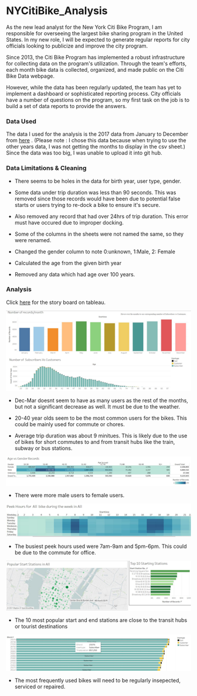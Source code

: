 # NYCitiBike_Analysis

As the new lead analyst for the New York Citi Bike Program, I am  responsible for overseeing the largest bike sharing program in the United States. In my new role, I will be expected to generate regular reports for city officials looking to publicize and improve the city program.

Since 2013, the Citi Bike Program has implemented a robust infrastructure for collecting data on the program's utilization. Through the team's efforts, each month bike data is collected, organized, and made public on the Citi Bike Data webpage.

However, while the data has been regularly updated, the team has yet to implement a dashboard or sophisticated reporting process. City officials have a number of questions on the program, so my first task on the job is to build a set of data reports to provide the answers.

### Data Used

The data I used for the analysis is the 2017 data from January to December from [here](https://s3.amazonaws.com/tripdata/index.html) . (Please note : I chose this data because when trying to use the other years data, I was not getting the months to display in the csv sheet.) Since the data was too big, I was unable to upload it into git hub. 

### Data Limitations & Cleaning

* There seems to be holes in the data for birth year, user type, gender. 

* Some data under trip duration was less than 90 seconds. This was removed since those records would have been due to potential false starts or users trying to re-dock a bike to ensure it's secure. 

* Also removed any record that had over 24hrs of trip duration. This error must have occured due to improper docking. 

* Some of the columns in the sheets were not named the same, so they were renamed. 

* Changed the gender column to note 0:unknown, 1:Male, 2: Female

* Calculated the age from the given birth year

* Removed any data which had age over 100 years. 

### Analysis

Click [here](https://public.tableau.com/profile/shimsy#!/vizhome/CitiBike_NY/Story1) for the story board on tableau. 

![img](https://github.com/ShimsyV/NYCitiBike_Analysis/blob/main/images/trip_analysis.JPG)

* Dec-Mar doesnt seem to have as many users as the rest of the months, but not a significant decrease as well. It must be due to the weather.

* 20-40 year olds seem to be the most common users for the bikes. This could be mainly used for commute or chores.

* Average trip duration was about 9 minitues. This is likely due to the use of bikes for short commutes to and from transit hubs like the train, subway or bus stations. 

![img](https://github.com/ShimsyV/NYCitiBike_Analysis/blob/main/images/ageVsGender.JPG)

* There were more male users to female users. 

![img](https://github.com/ShimsyV/NYCitiBike_Analysis/blob/main/images/peek_hours.JPG)

* The busiest peek hours used were 7am-9am and 5pm-6pm. This could be due to the commute for office.

![img](https://github.com/ShimsyV/NYCitiBike_Analysis/blob/main/images/popular_stations.JPG)

* The 10 most popular start and end stations are close to the transit hubs or tourist destinations

![img](https://github.com/ShimsyV/NYCitiBike_Analysis/blob/main/images/top_bike.JPG)

* The most frequently used bikes will need to be regularly insepected, serviced or repaired. 












